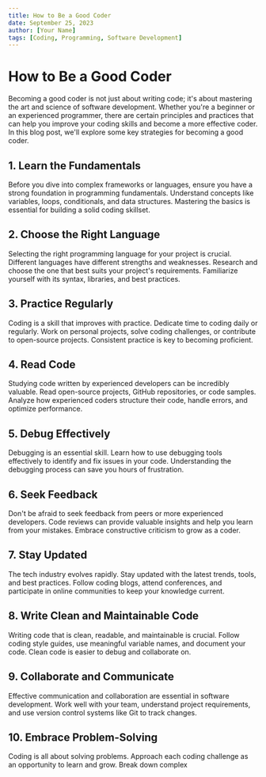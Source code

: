 ```yaml
---
title: How to Be a Good Coder
date: September 25, 2023
author: [Your Name]
tags: [Coding, Programming, Software Development]
---
```


# How to Be a Good Coder

Becoming a good coder is not just about writing code; it's about mastering the art and science of software development. Whether you're a beginner or an experienced programmer, there are certain principles and practices that can help you improve your coding skills and become a more effective coder. In this blog post, we'll explore some key strategies for becoming a good coder.

## 1. Learn the Fundamentals

Before you dive into complex frameworks or languages, ensure you have a strong foundation in programming fundamentals. Understand concepts like variables, loops, conditionals, and data structures. Mastering the basics is essential for building a solid coding skillset.

## 2. Choose the Right Language

Selecting the right programming language for your project is crucial. Different languages have different strengths and weaknesses. Research and choose the one that best suits your project's requirements. Familiarize yourself with its syntax, libraries, and best practices.

## 3. Practice Regularly

Coding is a skill that improves with practice. Dedicate time to coding daily or regularly. Work on personal projects, solve coding challenges, or contribute to open-source projects. Consistent practice is key to becoming proficient.

## 4. Read Code

Studying code written by experienced developers can be incredibly valuable. Read open-source projects, GitHub repositories, or code samples. Analyze how experienced coders structure their code, handle errors, and optimize performance.

## 5. Debug Effectively

Debugging is an essential skill. Learn how to use debugging tools effectively to identify and fix issues in your code. Understanding the debugging process can save you hours of frustration.

## 6. Seek Feedback

Don't be afraid to seek feedback from peers or more experienced developers. Code reviews can provide valuable insights and help you learn from your mistakes. Embrace constructive criticism to grow as a coder.

## 7. Stay Updated

The tech industry evolves rapidly. Stay updated with the latest trends, tools, and best practices. Follow coding blogs, attend conferences, and participate in online communities to keep your knowledge current.

## 8. Write Clean and Maintainable Code

Writing code that is clean, readable, and maintainable is crucial. Follow coding style guides, use meaningful variable names, and document your code. Clean code is easier to debug and collaborate on.

## 9. Collaborate and Communicate

Effective communication and collaboration are essential in software development. Work well with your team, understand project requirements, and use version control systems like Git to track changes.

## 10. Embrace Problem-Solving

Coding is all about solving problems. Approach each coding challenge as an opportunity to learn and grow. Break down complex
